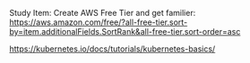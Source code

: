 

Study Item:
Create AWS Free Tier and get familier:
https://aws.amazon.com/free/?all-free-tier.sort-by=item.additionalFields.SortRank&all-free-tier.sort-order=asc

https://kubernetes.io/docs/tutorials/kubernetes-basics/
